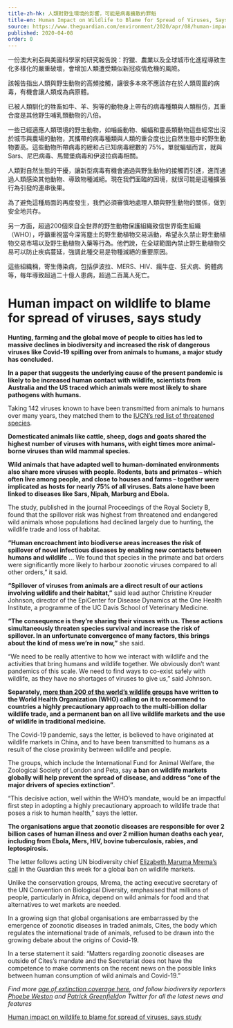 ```yaml
---
title-zh-hk: 人類對野生環境的影響，可能是病毒擴散的罪魁
title-en: Human Impact on Wildlife to Blame for Spread of Viruses, Says Study
source: https://www.theguardian.com/environment/2020/apr/08/human-impact-on-wildlife-to-blame-for-spread-of-viruses-says-study-aoe
published: 2020-04-08
order: 0
---
```

一份澳大利亞與美國科學家的研究報告說：狩獵、農業以及全球城市化進程導致生化多樣化的嚴重破壞，會增加人類遭受類似新冠疫情危機的風險。

該報告指出人類與野生動物的高頻接觸，讓很多本來不應該存在於人類周圍的病毒，有機會讓人類成為病原體。

已被人類馴化的牲畜如牛、羊、狗等的動物身上帶有的病毒種類與人類相仿，其重合度是其他野生哺乳類動物的八倍。

一些已經適應人類環境的野生動物，如嚙齒動物、蝙蝠和靈長類動物這些經常出沒於城市與農場的動物，其攜帶的病毒種類與人類的重合度也比自然生態中的野生動物要高。這些動物所帶病毒的總和占已知病毒總數的 75%。單就蝙蝠而言，就與 Sars、尼巴病毒、馬爾堡病毒和伊波拉病毒相關。

人類對自然生態的干擾，讓新型病毒有機會通過與野生動物的接觸而引進，進而通過人類感染其他動物、導致物種滅絕。現在我們面臨的困境，就很可能是這種擴張行為引發的連串後果。

為了避免這種局面的再度發生，我們必須審慎地處理人類與野生動物的關係，做到安全地共存。

另一方面，超過200個來自全世界的野生動物保護組織致信世界衛生組織（WHO），呼籲重視當今深宵塵土的野生動植物交易活動，希望永久禁止野生動植物交易市場以及野生動植物入藥等行為。他們說，在全球範圍內禁止野生動植物交易可以防止疾病蔓延，強調此種交易是物種滅絕的重要原因。

這些組織稱，寄生傳染病，包括伊波拉、MERS、HIV、瘋牛症、狂犬病、鉤體病等，每年導致超過二十億人患病，超過二百萬人死亡。
<!-- end -->
# Human impact on wildlife to blame for spread of viruses, says study

<strong>Hunting, farming and the global move of people to cities has led to massive declines in biodiversity and increased the risk of dangerous viruses like Covid-19 spilling over from animals to humans, a major study has concluded.</strong>

<strong>In a paper that suggests the underlying cause of the present pandemic is likely to be increased human contact with wildlife, scientists from Australia and the US traced which animals were most likely to share pathogens with humans.</strong>

Taking 142 viruses known to have been transmitted from animals to humans over many years, they matched them to the [IUCN’s red list of threatened species](https://www.theguardian.com/environment/iucn-red-list).

<strong>Domesticated animals like cattle, sheep, dogs and goats shared the highest number of viruses with humans, with eight times more animal-borne viruses than wild mammal species.</strong>

<strong>Wild animals that have adapted well to human-dominated environments also share more viruses with people. Rodents, bats and primates – which often live among people, and close to houses and farms – together were implicated as hosts for nearly 75% of all viruses. Bats alone have been linked to diseases like Sars, Nipah, Marburg and Ebola.</strong>

The study, published in the journal Proceedings of the Royal Society B, found that the spillover risk was highest from threatened and endangered wild animals whose populations had declined largely due to hunting, the wildlife trade and loss of habitat.

<strong>“Human encroachment into biodiverse areas increases the risk of spillover of novel infectious diseases by enabling new contacts between humans and wildlife</strong> … We found that species in the primate and bat orders were significantly more likely to harbour zoonotic viruses compared to all other orders,” it said.

<strong>“Spillover of viruses from animals are a direct result of our actions involving wildlife and their habitat,”</strong> said lead author Christine Kreuder Johnson, director of the EpiCenter for Disease Dynamics at the One Health Institute, a programme of the UC Davis School of Veterinary Medicine.

<strong>“The consequence is they’re sharing their viruses with us. These actions simultaneously threaten species survival and increase the risk of spillover. In an unfortunate convergence of many factors, this brings about the kind of mess we’re in now,”</strong> she said.

“We need to be really attentive to how we interact with wildlife and the activities that bring humans and wildlife together. We obviously don’t want pandemics of this scale. We need to find ways to co-exist safely with wildlife, as they have no shortages of viruses to give us,” said Johnson.

<strong>Separately, [more than 200 of the world’s wildlife groups](https://lioncoalition.org/2020/04/04/open-letter-to-world-health-organisation/) have written to the World Health Organization (WHO) calling on it to recommend to countries a highly precautionary approach to the multi-billion dollar wildlife trade, and a permanent ban on all live wildlife markets and the use of wildlife in traditional medicine.</strong>

The Covid-19 pandemic, says the letter, is believed to have originated at wildlife markets in China, and to have been transmitted to humans as a result of the close proximity between wildlife and people.

The groups, which include the International Fund for Animal Welfare, the Zoological Society of London and Peta, say <strong>a ban on wildlife markets globally will help prevent the spread of disease, and address “one of the major drivers of species extinction”</strong>.

“This decisive action, well within the WHO’s mandate, would be an impactful first step in adopting a highly precautionary approach to wildlife trade that poses a risk to human health,” says the letter.

<strong>The organisations argue that zoonotic diseases are responsible for over 2 billion cases of human illness and over 2 million human deaths each year, including from Ebola, Mers, HIV, bovine tuberculosis, rabies, and leptospirosis.</strong>

The letter follows acting UN biodiversity chief [Elizabeth Maruma Mrema’s call](https://www.theguardian.com/world/2020/apr/06/ban-live-animal-markets-pandemics-un-biodiversity-chief-age-of-extinction) in the Guardian this week for a global ban on wildlife markets.

Unlike the conservation groups, Mrema, the acting executive secretary of the UN Convention on Biological Diversity, emphasised that millions of people, particularly in Africa, depend on wild animals for food and that alternatives to wet markets are needed.

In a growing sign that global organisations are embarrassed by the emergence of zoonotic diseases in traded animals, Cites, the body which regulates the international trade of animals, refused to be drawn into the growing debate about the origins of Covid-19.

In a terse statement it said: “Matters regarding zoonotic diseases are outside of Cites’s mandate and the Secretariat does not have the competence to make comments on the recent news on the possible links between human consumption of wild animals and Covid-19.”

*Find more [age of extinction coverage here](https://www.theguardian.com/environment/series/the-age-of-extinction), and follow biodiversity reporters [Phoebe Weston](https://twitter.com/phoeb0?lang=en) and [Patrick Greenfield](https://twitter.com/pgreenfielduk?lang=en)on Twitter for all the latest news and features*

[Human impact on wildlife to blame for spread of viruses, says study](https://www.theguardian.com/environment/2020/apr/08/human-impact-on-wildlife-to-blame-for-spread-of-viruses-says-study-aoe)